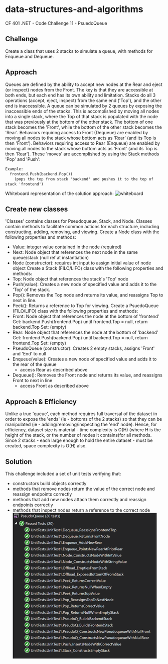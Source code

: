 # data-structures-and-algorithms
CF 401 .NET - Code Challenge 11 - PsuedoQueue

## Challenge
Create a class that uses 2 stacks to simulate a queue, with methods for Enqueue and Dequeue.

## Approach
Queues are defined by the ability to accept new nodes at the Rear and eject (or inspect) nodes from the Front. The key is that they are accessible at both ends, but each end has its own ability and limitation.
Stacks do all 3 operations (accept, eject, inspect) from the same end ('Top'), and the other end is inaccessible.
A queue can be simulated by 2 queues by exposing the inaccessible ends of the stacks. This is accomplished by moving all nodes into a single stack, where the Top of that stack is populated with the node that was previously at the bottom of the other stack. The bottom of one stack becomes the 'Front', while the bottom of the other stack becomes the 'Rear'. Behaviors requiring access to Front (Dequeue) are enabled by moving all nodes to the stack whose bottom acts as 'Rear' (and its Top is then 'Front'). Behaviors requiring access to Rear (Enqueue) are enabled by moving all nodes to the stack whose bottom acts as 'Front' (and its Top is then 'Rear'). These 'moves' are accomplished by using the Stack methods 'Pop' and 'Push':

    Example: 
      frontend.Push(backend.Pop())
        (pops the top from stack 'backend' and pushes it to the top of stack 'frontend')

Whiteboard representation of the solution approach:
![whiteboard](assets/whiteboard_22Jan2018.jpg)

## Create new classes
'Classes' contains classes for Pseudoqueue, Stack, and Node. Classes contain methods to facilitate common actions for each structure, including constructing, adding, removing, and viewing.
Create a Node class with the following properties and methods:
 - Value: integer value contained in the node (required)
 - Next: Node object that references the next node in the same queue/stack (null ref at instantiation)
 - Node (constructor): requires int input to assign initial value of node object
Create a Stack (FILO/LIFO) class with the following properties and methods:
 - Top: Node object that references the stack's 'Top' node
 - Push(value): Creates a new node of specified value and adds it to the 'Top' of the stack.
 - Pop(): Removes the Top node and returns its value, and reassigns Top to next in line.
 - Peek(): Returns a reference to Top for viewing.
Create a PsuedoQueue (FILO/LIFO) class with the following properties and methods:
 - Front: Node object that references the node at the bottom of 'frontend'
    Get: backend.Push(frontend.Pop) until frontend.Top = null, return backend.Top
    Set: (empty)
 - Rear: Node object that references the node at the bottom of 'backend'
    Get: frontend.Push(backend.Pop) until backend.Top = null, return frontend.Top
    Set: (empty)
 - PseudoQueue (constructor): Creates 2 empty stacks, assigns 'Front' and 'End' to null
 - Enqueue(value): Creates a new node of specified value and adds it to the rear of the queue
    - access Rear as described above
 - Dequeue(): Removes the Front node and returns its value, and reassigns Front to next in line
    - access Front as described above

## Approach & Efficiency
Unlike a true 'queue', each method requires full traversal of the dataset in order to expose the 'ends' (ie - bottoms of the 2 stacks) so that they can be manipulated (ie - adding/removing/inspecting the 'end' node). Hence, for efficiency, dataset size is material - time complexity is O(H) (where H is the height of the stack, or the number of nodes it contains)for all methods. Since 2 stacks - each large enough to hold the entire dataset - must be created, space complexity is O(H) also.

## Solution
This challenge included a set of unit tests verifying that:
  - constructors build objects correctly
  - methods that remove nodes return the value of the correct node and reassign endpoints correctly
  - methods that add new nodes attach them correctly and reassign endpoints correctly
  - methods that inspect nodes return a reference to the correct node
![unit tests](assets/unit-tests.PNG)
